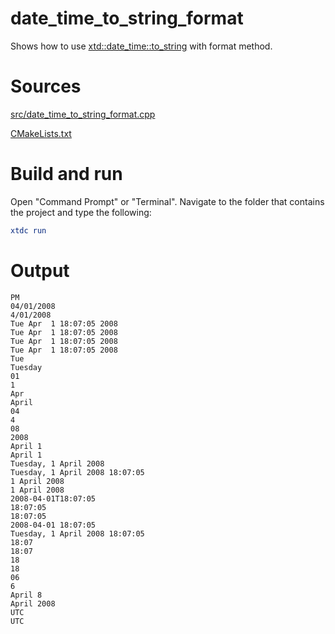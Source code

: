 # date_time_to_string_format

Shows how to use [xtd::date_time::to_string](../../../../src/xtd.core/include/xtd/date_time.h) with format method.

# Sources

[src/date_time_to_string_format.cpp](src/date_time_to_string_format.cpp)

[CMakeLists.txt](CMakeLists.txt)

# Build and run

Open "Command Prompt" or "Terminal". Navigate to the folder that contains the project and type the following:

```cmake
xtdc run
```

# Output

```
PM
04/01/2008
4/01/2008
Tue Apr  1 18:07:05 2008
Tue Apr  1 18:07:05 2008
Tue Apr  1 18:07:05 2008
Tue Apr  1 18:07:05 2008
Tue
Tuesday
01
1
Apr
April
04
4
08
2008
April 1
April 1
Tuesday, 1 April 2008
Tuesday, 1 April 2008 18:07:05
1 April 2008
1 April 2008
2008-04-01T18:07:05
18:07:05
18:07:05
2008-04-01 18:07:05
Tuesday, 1 April 2008 18:07:05
18:07
18:07
18
18
06
6
April 8
April 2008
UTC
UTC
```
